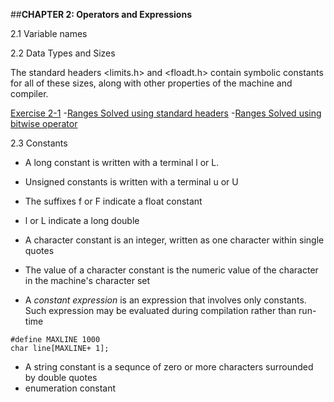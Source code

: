 ##**CHAPTER 2: Operators and Expressions**

2.1 Variable names

2.2 Data Types and Sizes

The standard headers <limits.h> and <floadt.h> contain symbolic constants for all of these sizes, along with other properties of the machine and compiler. 

[Exercise 2-1](./Code)
  -[Ranges Solved using standard headers](./Code/Ex2-1)
  -[Ranges Solved using bitwise operator](./Code/Exercise2.1.1.c)

2.3 Constants 

- A long constant is written with a terminal l or L.
- Unsigned constants is written with a terminal u or U
- The suffixes f or F indicate a float constant 
- l or L indicate a long double 
- A character constant is an integer, written as one character within single quotes
- The value of a character constant is the numeric value of the character in the machine's character set

- A *constant expression* is an expression that involves only constants. Such expression may be evaluated during compilation rather than run-time
```
#define MAXLINE 1000
char line[MAXLINE+ 1];
```

- A string constant is a sequnce of zero or more characters surrounded by double quotes
- enumeration constant 
